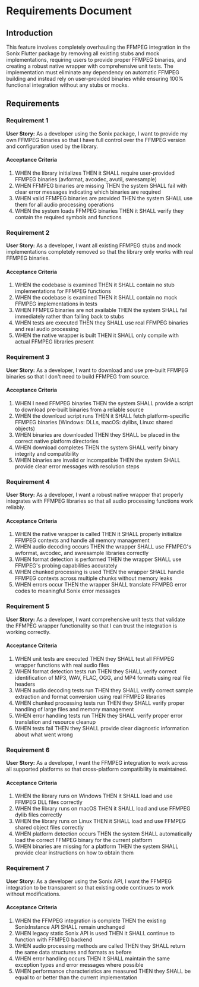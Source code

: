 # Requirements Document

## Introduction

This feature involves completely overhauling the FFMPEG integration in the Sonix Flutter package by removing all existing stubs and mock implementations, requiring users to provide proper FFMPEG binaries, and creating a robust native wrapper with comprehensive unit tests. The implementation must eliminate any dependency on automatic FFMPEG building and instead rely on user-provided binaries while ensuring 100% functional integration without any stubs or mocks.

## Requirements

### Requirement 1

**User Story:** As a developer using the Sonix package, I want to provide my own FFMPEG binaries so that I have full control over the FFMPEG version and configuration used by the library.

#### Acceptance Criteria

1. WHEN the library initializes THEN it SHALL require user-provided FFMPEG binaries (avformat, avcodec, avutil, swresample)
2. WHEN FFMPEG binaries are missing THEN the system SHALL fail with clear error messages indicating which binaries are required
3. WHEN valid FFMPEG binaries are provided THEN the system SHALL use them for all audio processing operations
4. WHEN the system loads FFMPEG binaries THEN it SHALL verify they contain the required symbols and functions

### Requirement 2

**User Story:** As a developer, I want all existing FFMPEG stubs and mock implementations completely removed so that the library only works with real FFMPEG binaries.

#### Acceptance Criteria

1. WHEN the codebase is examined THEN it SHALL contain no stub implementations for FFMPEG functions
2. WHEN the codebase is examined THEN it SHALL contain no mock FFMPEG implementations in tests
3. WHEN FFMPEG binaries are not available THEN the system SHALL fail immediately rather than falling back to stubs
4. WHEN tests are executed THEN they SHALL use real FFMPEG binaries and real audio processing
5. WHEN the native wrapper is built THEN it SHALL only compile with actual FFMPEG libraries present

### Requirement 3

**User Story:** As a developer, I want to download and use pre-built FFMPEG binaries so that I don't need to build FFMPEG from source.

#### Acceptance Criteria

1. WHEN I need FFMPEG binaries THEN the system SHALL provide a script to download pre-built binaries from a reliable source
2. WHEN the download script runs THEN it SHALL fetch platform-specific FFMPEG binaries (Windows: DLLs, macOS: dylibs, Linux: shared objects)
3. WHEN binaries are downloaded THEN they SHALL be placed in the correct native platform directories
4. WHEN download completes THEN the system SHALL verify binary integrity and compatibility
5. WHEN binaries are invalid or incompatible THEN the system SHALL provide clear error messages with resolution steps

### Requirement 4

**User Story:** As a developer, I want a robust native wrapper that properly integrates with FFMPEG libraries so that all audio processing functions work reliably.

#### Acceptance Criteria

1. WHEN the native wrapper is called THEN it SHALL properly initialize FFMPEG contexts and handle all memory management
2. WHEN audio decoding occurs THEN the wrapper SHALL use FFMPEG's avformat, avcodec, and swresample libraries correctly
3. WHEN format detection is performed THEN the wrapper SHALL use FFMPEG's probing capabilities accurately
4. WHEN chunked processing is used THEN the wrapper SHALL handle FFMPEG contexts across multiple chunks without memory leaks
5. WHEN errors occur THEN the wrapper SHALL translate FFMPEG error codes to meaningful Sonix error messages

### Requirement 5

**User Story:** As a developer, I want comprehensive unit tests that validate the FFMPEG wrapper functionality so that I can trust the integration is working correctly.

#### Acceptance Criteria

1. WHEN unit tests are executed THEN they SHALL test all FFMPEG wrapper functions with real audio files
2. WHEN format detection tests run THEN they SHALL verify correct identification of MP3, WAV, FLAC, OGG, and MP4 formats using real file headers
3. WHEN audio decoding tests run THEN they SHALL verify correct sample extraction and format conversion using real FFMPEG libraries
4. WHEN chunked processing tests run THEN they SHALL verify proper handling of large files and memory management
5. WHEN error handling tests run THEN they SHALL verify proper error translation and resource cleanup
6. WHEN tests fail THEN they SHALL provide clear diagnostic information about what went wrong

### Requirement 6

**User Story:** As a developer, I want the FFMPEG integration to work across all supported platforms so that cross-platform compatibility is maintained.

#### Acceptance Criteria

1. WHEN the library runs on Windows THEN it SHALL load and use FFMPEG DLL files correctly
2. WHEN the library runs on macOS THEN it SHALL load and use FFMPEG dylib files correctly  
3. WHEN the library runs on Linux THEN it SHALL load and use FFMPEG shared object files correctly
4. WHEN platform detection occurs THEN the system SHALL automatically load the correct FFMPEG binary for the current platform
5. WHEN binaries are missing for a platform THEN the system SHALL provide clear instructions on how to obtain them

### Requirement 7

**User Story:** As a developer using the Sonix API, I want the FFMPEG integration to be transparent so that existing code continues to work without modifications.

#### Acceptance Criteria

1. WHEN the FFMPEG integration is complete THEN the existing SonixInstance API SHALL remain unchanged
2. WHEN legacy static Sonix API is used THEN it SHALL continue to function with FFMPEG backend
3. WHEN audio processing methods are called THEN they SHALL return the same data structures and formats as before
4. WHEN error handling occurs THEN it SHALL maintain the same exception types and error messages where possible
5. WHEN performance characteristics are measured THEN they SHALL be equal to or better than the current implementation